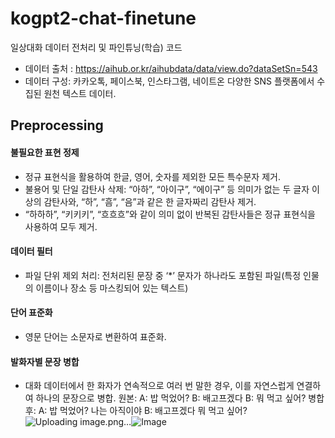 # kogpt2-chat-finetune
일상대화 데이터 전처리 및 파인튜닝(학습) 코드
- 데이터 출처 : https://aihub.or.kr/aihubdata/data/view.do?dataSetSn=543
- 데이터 구성: 카카오톡, 페이스북, 인스타그램, 네이트온 다양한 SNS 플랫폼에서 수집된 원천 텍스트 데이터.
## Preprocessing
#### 불필요한 표현 정제
- 정규 표현식을 활용하여 한글, 영어, 숫자를 제외한 모든 특수문자 제거.
- 불용어 및 단일 감탄사 삭제: “아하”, “아이구”, “에이구” 등 의미가 없는 두 글자 이상의 감탄사와, “하”, “흠”, “음”과 같은 한 글자짜리 감탄사 제거.
- “하하하”, “키키키”, “흐흐흐”와 같이 의미 없이 반복된 감탄사들은 정규 표현식을 사용하여 모두 제거.
#### 데이터 필터
- 파일 단위 제외 처리: 전처리된 문장 중 ‘*’ 문자가 하나라도 포함된 파일(특정 인물의 이름이나 장소 등 마스킹되어 있는 텍스트)
#### 단어 표준화
- 영문 단어는 소문자로 변환하여 표준화.
#### 발화자별 문장 병합
- 대화 데이터에서 한 화자가 연속적으로 여러 번 말한 경우, 이를 자연스럽게 연결하여 하나의 문장으로 병합.
원본:
A: 밥 먹었어?
B: 배고프겠다
B: 뭐 먹고 싶어?
병합 후:
A: 밥 먹었어? 나는 아직이야
B: 배고프겠다 뭐 먹고 싶어?![Uploading image.png…]()![Image](https://github.com/user-attachments/assets/d354113c-3761-41f9-9ee9-e672b9e2c023)

